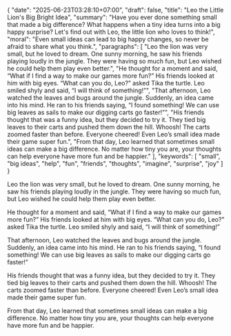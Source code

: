 {
  "date": "2025-06-23T03:28:10+07:00",
  "draft": false,
  "title": "Leo the Little Lion's Big Bright Idea",
  "summary": "Have you ever done something small that made a big difference? What happens when a tiny idea turns into a big happy surprise? Let's find out with Leo, the little lion who loves to think!",
  "moral": "Even small ideas can lead to big happy changes, so never be afraid to share what you think.",
  "paragraphs": [
    "Leo the lion was very small, but he loved to dream. One sunny morning, he saw his friends playing loudly in the jungle. They were having so much fun, but Leo wished he could help them play even better.",
    "He thought for a moment and said, “What if I find a way to make our games more fun?” His friends looked at him with big eyes. “What can you do, Leo?” asked Tika the turtle. Leo smiled shyly and said, “I will think of something!”",
    "That afternoon, Leo watched the leaves and bugs around the jungle. Suddenly, an idea came into his mind. He ran to his friends saying, “I found something! We can use big leaves as sails to make our digging carts go faster!”",
    "His friends thought that was a funny idea, but they decided to try it. They tied big leaves to their carts and pushed them down the hill. Whoosh! The carts zoomed faster than before. Everyone cheered! Even Leo’s small idea made their game super fun.",
    "From that day, Leo learned that sometimes small ideas can make a big difference. No matter how tiny you are, your thoughts can help everyone have more fun and be happier."
  ],
  "keywords": [
    "small",
    "big ideas",
    "help",
    "fun",
    "friends",
    "thoughts",
    "imagine",
    "surprise",
    "joy"
  ]
}

Leo the lion was very small, but he loved to dream.
 One sunny morning, he saw his friends playing loudly in the jungle.
 They were having so much fun, but Leo wished he could help them play even better.

He thought for a moment and said, “What if I find a way to make our games more fun?”
 His friends looked at him with big eyes.
 “What can you do, Leo?”
 asked Tika the turtle.
 Leo smiled shyly and said, “I will think of something!”

That afternoon, Leo watched the leaves and bugs around the jungle.
 Suddenly, an idea came into his mind.
 He ran to his friends saying, “I found something!
 We can use big leaves as sails to make our digging carts go faster!”

His friends thought that was a funny idea, but they decided to try it.
 They tied big leaves to their carts and pushed them down the hill.
 Whoosh!
 The carts zoomed faster than before.
 Everyone cheered!
 Even Leo’s small idea made their game super fun.

From that day, Leo learned that sometimes small ideas can make a big difference.
 No matter how tiny you are, your thoughts can help everyone have more fun and be happier.